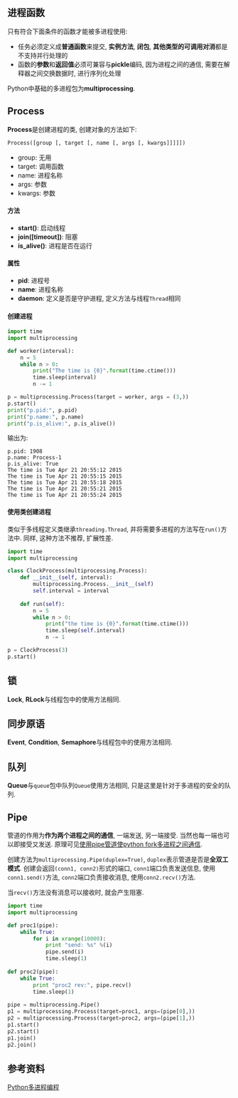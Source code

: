 ## 进程函数

只有符合下面条件的函数才能被多进程使用:

- 任务必须定义成**普通函数**来提交, **实例方法**, **闭包**, **其他类型的可调用对消**都是不支持并行处理的
- 函数的**参数**和**返回值**必须可兼容与**pickle**编码, 因为进程之间的通信, 需要在解释器之间交换数据时, 进行序列化处理

Python中基础的多进程包为**multiprocessing**.

## Process

**Process**是创建进程的类, 创建对象的方法如下:

```python
Process([group [, target [, name [, args [, kwargs]]]]])
```

- group: 无用
- target: 调用函数
- name: 进程名称
- args: 参数
- kwargs: 参数

#### 方法

- **start()**: 启动线程
- **join([timeout])**: 阻塞
- **is_alive()**: 进程是否在运行

#### 属性

- **pid**: 进程号
- **name**: 进程名称
- **daemon**: 定义是否是守护进程, 定义方法与线程`Thread`相同

#### 创建进程

```python
import time
import multiprocessing

def worker(interval):
    n = 5
    while n > 0:
        print("The time is {0}".format(time.ctime()))
        time.sleep(interval)
        n -= 1

p = multiprocessing.Process(target = worker, args = (3,))
p.start()
print("p.pid:", p.pid)
print("p.name:", p.name)
print("p.is_alive:", p.is_alive())
```

输出为:

```
p.pid: 1908
p.name: Process-1
p.is_alive: True
The time is Tue Apr 21 20:55:12 2015
The time is Tue Apr 21 20:55:15 2015
The time is Tue Apr 21 20:55:18 2015
The time is Tue Apr 21 20:55:21 2015
The time is Tue Apr 21 20:55:24 2015
```

#### 使用类创建进程

类似于多线程定义类继承`threading.Thread`, 并将需要多进程的方法写在`run()`方法中. 同样, 这种方法不推荐, 扩展性差.

```python
import time
import multiprocessing

class ClockProcess(multiprocessing.Process):
    def __init__(self, interval):
        multiprocessing.Process.__init__(self)
        self.interval = interval
 
    def run(self):
        n = 5
        while n > 0:
            print("the time is {0}".format(time.ctime()))
            time.sleep(self.interval)
            n -= 1

p = ClockProcess(3)
p.start()
```

## 锁

**Lock**, **RLock**与线程包中的使用方法相同.

## 同步原语

**Event**, **Condition**, **Semaphore**与线程包中的使用方法相同.

## 队列

**Queue**与`queue`包中队列`Queue`使用方法相同, 只是这里是针对于多进程的安全的队列.

## Pipe

管道的作用为**作为两个进程之间的通信**, 一端发送, 另一端接受. 当然也每一端也可以即接受又发送. 原理可见[使用pipe管道使python fork多进程之间通信](http://ju.outofmemory.cn/entry/106041).

创建方法为`multiprocessing.Pipe(duplex=True)`, `duplex`表示管道是否是**全双工模式**. 创建会返回`(conn1, conn2)`形式的端口, `conn1`端口负责发送信息, 使用`conn1.send()`方法, `conn2`端口负责接收消息, 使用`conn2.recv()`方法.

当`recv()`方法没有消息可以接收时, 就会产生阻塞.

```python
import time
import multiprocessing

def proc1(pipe):
    while True:
        for i in xrange(10000):
            print "send: %s" %(i)
            pipe.send(i)
            time.sleep(1)
 
def proc2(pipe):
    while True:
        print "proc2 rev:", pipe.recv()
        time.sleep(1)
 
pipe = multiprocessing.Pipe()
p1 = multiprocessing.Process(target=proc1, args=(pipe[0],))
p2 = multiprocessing.Process(target=proc2, args=(pipe[1],))
p1.start()
p2.start()
p1.join()
p2.join()
```

## 参考资料

[Python多进程编程](http://python.jobbole.com/82045/)

